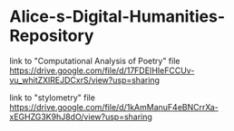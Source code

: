 # Alice-s-Digital-Humanities-Repository

link to "Computational Analysis of Poetry" file
https://drive.google.com/file/d/17FDEIHIeFCCUv-vu_whitZXlREJDCxrS/view?usp=sharing

link to "stylometry" file
https://drive.google.com/file/d/1kAmManuF4eBNCrrXa-xEGHZG3K9hJ8dO/view?usp=sharing

